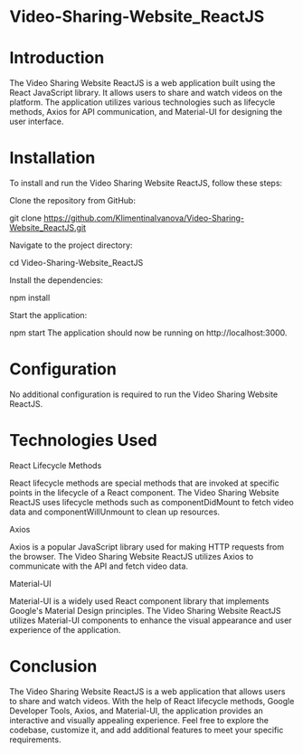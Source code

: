 # Video-Sharing-Website_ReactJS

# Introduction
The Video Sharing Website ReactJS is a web application built using the React JavaScript library. It allows users to share and watch videos on the platform. The application utilizes various technologies such as lifecycle methods, Axios for API communication, and Material-UI for designing the user interface.

# Installation
To install and run the Video Sharing Website ReactJS, follow these steps:

 Clone the repository from GitHub:

git clone https://github.com/KlimentinaIvanova/Video-Sharing-Website_ReactJS.git

Navigate to the project directory:

cd Video-Sharing-Website_ReactJS

Install the dependencies:

npm install

Start the application:

npm start
The application should now be running on http://localhost:3000.

# Configuration
No additional configuration is required to run the Video Sharing Website ReactJS.

# Technologies Used

React Lifecycle Methods

React lifecycle methods are special methods that are invoked at specific points in the lifecycle of a React component. The Video Sharing Website ReactJS uses lifecycle methods such as componentDidMount to fetch video data and componentWillUnmount to clean up resources.


Axios

Axios is a popular JavaScript library used for making HTTP requests from the browser. The Video Sharing Website ReactJS utilizes Axios to communicate with the API and fetch video data.

Material-UI

Material-UI is a widely used React component library that implements Google's Material Design principles. The Video Sharing Website ReactJS utilizes Material-UI components to enhance the visual appearance and user experience of the application.

# Conclusion
The Video Sharing Website ReactJS is a web application that allows users to share and watch videos. With the help of React lifecycle methods, Google Developer Tools, Axios, and Material-UI, the application provides an interactive and visually appealing experience. Feel free to explore the codebase, customize it, and add additional features to meet your specific requirements.
